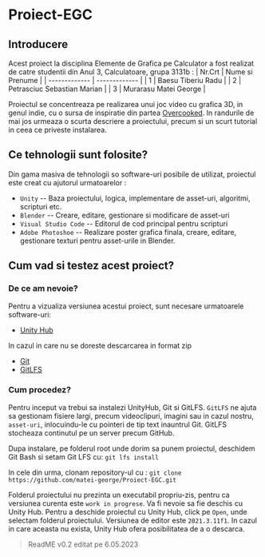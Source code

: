 # Proiect-EGC
## Introducere
Acest proiect la disciplina Elemente de Grafica pe Calculator a fost realizat de catre studentii din Anul 3, Calculatoare, grupa 3131b : 
| Nr.Crt  | Nume si Prenume |
| ------------- | ------------- |
| 1  | Baesu Tiberiu Radu  |
| 2  | Petrasciuc Sebastian Marian  |
| 3  | Murarasu Matei George  |

Proiectul se concentreaza pe realizarea unui joc video cu grafica 3D, in genul indie, cu o sursa de inspiratie din partea [Overcooked](https://store.steampowered.com/app/448510/Overcooked/). In randurile de mai jos urmeaza o scurta descriere a proiectului, precum si un scurt tutorial in ceea ce priveste instalarea.

## Ce tehnologii sunt folosite?
Din gama masiva de tehnologii so software-uri posibile de utilizat, proiectul este creat cu ajutorul urmatoarelor : 
- `Unity` -- Baza proiectului, logica, implementare de asset-uri, algoritmi, scripturi etc. 
- `Blender` -- Creare, editare, gestionare si modificare de asset-uri
- `Visual Studio Code` -- Editorul de cod principal pentru scripturi
- `Adobe Photoshoe` -- Realizare poster grafica finala, creare, editare, gestionare texturi pentru asset-urile in Blender.

## Cum vad si testez acest proiect?
### De ce am nevoie?
Pentru a vizualiza versiunea acestui proiect, sunt necesare urmatoarele software-uri:
- [Unity Hub](https://unity.com/download)

In cazul in care nu se doreste descarcarea in format zip
- [Git](https://git-scm.com/downloads)
- [GitLFS](https://git-lfs.com/)

### Cum procedez?
Pentru inceput va trebui sa instalezi UnityHub, Git si GitLFS. `GitLFS` ne ajuta sa gestionam fisiere largi, precum videoclipuri, imagini sau in cazul nostru, `asset-uri`, inlocuindu-le cu pointeri de tip text inauntrul Git. GitLFS stocheaza continutul pe un server precum GitHub.

Dupa instalare, pe folderul root unde dorim sa punem proiectul, deschidem Git Bash si setam Git LFS cu:
`git lfs install`

In cele din urma, clonam repository-ul cu :
`git clone https://github.com/matei-george/Proiect-EGC.git`

Folderul proiectului nu prezinta un executabil propriu-zis, pentru ca versiunea curenta este `work in progrese`. Va fi nevoie sa fie deschis cu Unity Hub. 
Pentru a deschide proiectul cu Unity Hub, click pe `Open`, unde selectam folderul proiectului. Versiunea de editor este `2021.3.11f1`. In cazul in care aceasta nu exista, Unity Hub ofera posibilitatea de a o descarca.

> ReadME v0.2 editat pe 6.05.2023
